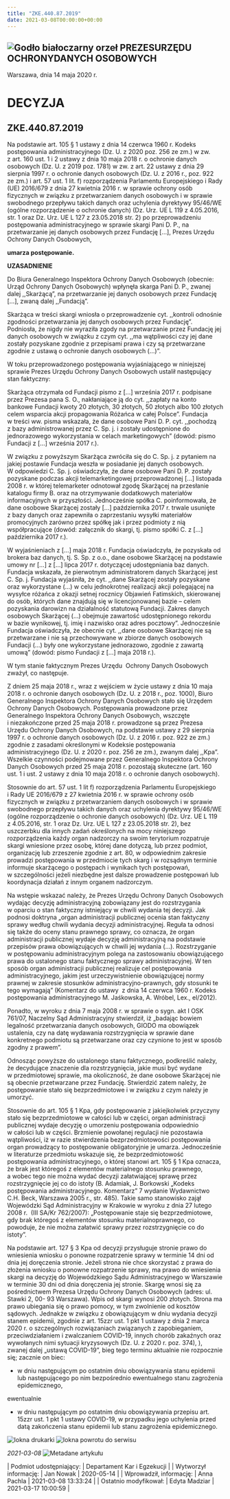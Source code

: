 ```yaml
---
title: "ZKE.440.87.2019"
date: 2021-03-08T00:00:00+00:00
---
```



![Godło białoczarny orzeł](/bundles/app/img/orzeł2.png)
PREZESURZĘDU OCHRONYDANYCH OSOBOWYCH
------------------------------------




 Warszawa, dnia 14
 maja
 2020 r.
 


 DECYZJA
=========


ZKE.440.87.2019
---------------


Na podstawie art. 105 § 1 ustawy z dnia 14 czerwca 1960 r. Kodeks postępowania administracyjnego (Dz. U. z 2020 poz. 256 ze zm.) w zw. z art. 160 ust. 1 i 2 ustawy z dnia 10 maja 2018 r. o ochronie danych osobowych (Dz. U. z 2019 poz. 1781) w zw. z art. 22 ustawy z dnia 29 sierpnia 1997 r. o ochronie danych osobowych (Dz. U. z 2016 r., poz. 922 ze zm.) i art. 57 ust. 1 lit. f) rozporządzenia Parlamentu Europejskiego i Rady (UE) 2016/679 z dnia 27 kwietnia 2016 r. w sprawie ochrony osób fizycznych w związku z przetwarzaniem danych osobowych i w sprawie swobodnego przepływu takich danych oraz uchylenia dyrektywy 95/46/WE (ogólne rozporządzenie o ochronie danych) (Dz. Urz. UE L 119 z 4.05.2016, str. 1 oraz Dz. Urz. UE L 127 z 23.05.2018 str. 2) po przeprowadzeniu postępowania administracyjnego w sprawie skargi Pani D. P., na przetwarzanie jej danych osobowych przez Fundację […], Prezes Urzędu Ochrony Danych Osobowych,


**umarza postępowanie.**


**UZASADNIENIE**


Do Biura Generalnego Inspektora Ochrony Danych Osobowych (obecnie: Urząd Ochrony Danych Osobowych) wpłynęła skarga Pani D. P., zwanej dalej ,,Skarżącą”, na przetwarzanie jej danych osobowych przez Fundację […], zwaną dalej ,,Fundacją”. 


Skarżąca w treści skargi wniosła o przeprowadzenie cyt. ,,kontroli odnośnie zgodności przetwarzania jej danych osobowych przez Fundację”. Podniosła, że nigdy nie wyraziła zgody na przetwarzanie przez Fundację jej danych osobowych w związku z czym cyt. ,,ma wątpliwości czy jej dane zostały pozyskane zgodnie z przepisami prawa i czy są przetwarzane zgodnie z ustawą o ochronie danych osobowych (…)”.


W toku przeprowadzonego postępowania wyjaśniającego w niniejszej sprawie Prezes Urzędu Ochrony Danych Osobowych ustalił następujący stan faktyczny:


Skarżąca otrzymała od Fundacji pismo z […] września 2017 r. podpisane przez Prezesa pana S. O., nakłaniające ją do cyt. ,,zapłaty na konto bankowe Fundacji kwoty 20 złotych, 30 złotych, 50 złotych albo 100 złotych celem wsparcia akcji propagowania Różańca w całej Polsce”. Fundacja w treści ww. pisma wskazała, że dane osobowe Pani D. P. cyt. ,,pochodzą z bazy administrowanej przez C. Sp. j. i zostały udostępnione do jednorazowego wykorzystania w celach marketingowych” (dowód: pismo Fundacji z […] września 2017 r.).


W związku z powyższym Skarżąca zwróciła się do C. Sp. j. z pytaniem na jakiej postawie Fundacja weszła w posiadanie jej danych osobowych. W odpowiedzi C. Sp. j. oświadczyła, że dane osobowe Pani D. P. zostały pozyskane podczas akcji telemarketingowej przeprowadzonej […] listopada 2008 r. w której telemarketer odnotował zgodę Skarżącej na przesłanie katalogu firmy B. oraz na otrzymywanie dodatkowych materiałów informacyjnych w przyszłości. Jednocześnie spółka C. poinformowała, że dane osobowe Skarżącej zostały […] października 2017 r. trwale usunięte z bazy danych oraz zapewniła o zaprzestaniu wysyłki materiałów promocyjnych zarówno przez spółkę jak i przez podmioty z nią współpracujące (dowód: załącznik do skargi, tj. pismo spółki C. z […] października 2017 r.).


W wyjaśnieniach z […] maja 2018 r. Fundacja oświadczyła, że pozyskała od brokera baz danych, tj. S. Sp. z o.o., dane osobowe Skarżącej na podstawie umowy nr […] z […] lipca 2017 r. dotyczącej udostępniania baz danych. Fundacja wskazała, że pierwotnym administratorem danych Skarżącej jest C. Sp. j. Fundacja wyjaśniła, że cyt. ,,dane Skarżącej zostały pozyskane oraz wykorzystane (…) w celu jednokrotnej realizacji akcji polegającej na wysyłce różańca z okazji setnej rocznicy Objawień Fatimskich, skierowanej do osób, których dane znajdują się w licencjonowanej bazie – celem pozyskania darowizn na działalność statutową Fundacji. Zakres danych osobowych Skarżącej (…) obejmuje zawartość udostępnionego rekordu w bazie wynikowej, tj. imię i nazwisko oraz adres pocztowy”. Jednocześnie Fundacja oświadczyła, że obecnie cyt. ,,dane osobowe Skarżącej nie są przetwarzane i nie są przechowywane w zbiorze danych osobowych Fundacji (…) były one wykorzystane jednorazowo, zgodnie z zawartą umową” (dowód: pismo Fundacji z […] maja 2018 r.).


W tym stanie faktycznym Prezes Urzędu  Ochrony Danych Osobowych zważył, co następuje.


Z dniem 25 maja 2018 r., wraz z wejściem w życie ustawy z dnia 10 maja 2018 r. o ochronie danych osobowych (Dz. U. z 2018 r., poz. 1000), Biuro Generalnego Inspektora Ochrony Danych Osobowych stało się Urzędem Ochrony Danych Osobowych. Postępowania prowadzone przez Generalnego Inspektora Ochrony Danych Osobowych, wszczęte i niezakończone przed 25 maja 2018 r. prowadzone są przez Prezesa Urzędu Ochrony Danych Osobowych, na podstawie ustawy z 29 sierpnia 1997 r. o ochronie danych osobowych (Dz. U. z 2016 r. poz. 922 ze zm.) zgodnie z zasadami określonymi w Kodeksie postępowania administracyjnego (Dz. U. z 2020 r. poz. 256 ze zm.), zwanym dalej ,,Kpa”. Wszelkie czynności podejmowane przez Generalnego Inspektora Ochrony Danych Osobowych przed 25 maja 2018 r. pozostają skuteczne (art. 160 ust. 1 i ust. 2 ustawy z dnia 10 maja 2018 r. o ochronie danych osobowych).


Stosownie do art. 57 ust. 1 lit f) rozporządzenia Parlamentu Europejskiego i Rady UE 2016/679 z 27 kwietnia 2016 r. w sprawie ochrony osób fizycznych w związku z przetwarzaniem danych osobowych i w sprawie swobodnego przepływu takich danych oraz uchylenia dyrektywy 95/46/WE (ogólne rozporządzenie o ochronie danych osobowych) (Dz. Urz. UE L 119 z 4.05.2016, str. 1 oraz Dz. Urz. UE L 127 z 23.05.2018 str. 2), bez uszczerbku dla innych zadań określonych na mocy niniejszego rozporządzenia każdy organ nadzorczy na swoim terytorium rozpatruje skargi wniesione przez osobę, której dane dotyczą, lub przez podmiot, organizację lub zrzeszenie zgodnie z art. 80, w odpowiednim zakresie prowadzi postępowania w przedmiocie tych skarg i w rozsądnym terminie informuje skarżącego o postępach i wynikach tych postępowań, w szczególności jeżeli niezbędne jest dalsze prowadzenie postępowań lub koordynacja działań z innym organem nadzorczym.


Na wstępie wskazać należy, że Prezes Urzędu Ochrony Danych Osobowych wydając decyzję administracyjną zobowiązany jest do rozstrzygania w oparciu o stan faktyczny istniejący w chwili wydania tej decyzji. Jak podnosi doktryna „organ administracji publicznej ocenia stan faktyczny sprawy według chwili wydania decyzji administracyjnej. Reguła ta odnosi się także do oceny stanu prawnego sprawy, co oznacza, że organ administracji publicznej wydaje decyzję administracyjną na podstawie przepisów prawa obowiązujących w chwili jej wydania (…). Rozstrzyganie w postępowaniu administracyjnym polega na zastosowaniu obowiązującego prawa do ustalonego stanu faktycznego sprawy administracyjnej. W ten sposób organ administracji publicznej realizuje cel postępowania administracyjnego, jakim jest urzeczywistnienie obowiązującej normy prawnej w zakresie stosunków administracyjno-prawnych, gdy stosunki te tego wymagają” (Komentarz do ustawy  z dnia 14 czerwca 1960 r. Kodeks postępowania administracyjnego M. Jaśkowska, A. Wróbel, Lex., el/2012).


Ponadto, w wyroku z dnia 7 maja 2008 r. w sprawie o sygn. akt I OSK 761/07, Naczelny Sąd Administracyjny stwierdził, iż „badając bowiem legalność przetwarzania danych osobowych, GIODO ma obowiązek ustalenia, czy na datę wydawania rozstrzygnięcia w sprawie dane konkretnego podmiotu są przetwarzane oraz czy czynione to jest w sposób zgodny z prawem”.


Odnosząc powyższe do ustalonego stanu faktycznego, podkreślić należy, że decydujące znaczenie dla rozstrzygnięcia, jakie musi być wydane w przedmiotowej sprawie, ma okoliczność, że dane osobowe Skarżącej nie są obecnie przetwarzane przez Fundację. Stwierdzić zatem należy, że postępowanie stało się bezprzedmiotowe i w związku z czym należy je umorzyć.


Stosownie do art. 105 § 1 Kpa, gdy postępowanie z jakiejkolwiek przyczyny stało się bezprzedmiotowe w całości lub w części, organ administracji publicznej wydaje decyzję o umorzeniu postępowania odpowiednio w całości lub w części. Brzmienie powołanej regulacji nie pozostawia wątpliwości, iż w razie stwierdzenia bezprzedmiotowości postępowania organ prowadzący to postępowanie obligatoryjnie je umarza. Jednocześnie w literaturze przedmiotu wskazuje się, że bezprzedmiotowość postępowania administracyjnego, o której stanowi art. 105 § 1 Kpa oznacza, że brak jest któregoś z elementów materialnego stosunku prawnego, a wobec tego nie można wydać decyzji załatwiającej sprawę przez rozstrzygnięcie jej co do istoty (B. Adamiak, J. Borkowski „Kodeks postępowania administracyjnego. Komentarz” 7 wydanie Wydawnictwo C.H. Beck, Warszawa 2005 r., str. 485). Takie samo stanowisko zajął Wojewódzki Sąd Administracyjny w Krakowie w wyroku z dnia 27 lutego 2008 r.  (III SA/Kr 762/2007): „Postępowanie staje się bezprzedmiotowe, gdy brak któregoś z elementów stosunku materialnoprawnego, co powoduje, że nie można załatwić sprawy przez rozstrzygnięcie co do istoty”.


Na podstawie art. 127 § 3 Kpa od decyzji przysługuje stronie prawo do wniesienia wniosku o ponowne rozpatrzenie sprawy w terminie 14 dni od dnia jej doręczenia stronie. Jeżeli strona nie chce skorzystać z prawa do złożenia wniosku o ponowne rozpatrzenie sprawy, ma prawo do wniesienia skargi na decyzję do Wojewódzkiego Sądu Administracyjnego w Warszawie w terminie 30 dni od dnia doręczenia jej stronie. Skargę wnosi się za pośrednictwem Prezesa Urzędu Ochrony Danych Osobowych (adres: ul. Stawki 2, 00- 93 Warszawa). Wpis od skargi wynosi 200 złotych. Strona ma prawo ubiegania się o prawo pomocy, w tym zwolnienie od kosztów sądowych. Jednakże w związku z obowiązującym w dniu wydania decyzji stanem epidemii, zgodnie z art. 15zzr ust. 1 pkt 1 ustawy z dnia 2 marca 2020 r. o szczególnych rozwiązaniach związanych z zapobieganiem, przeciwdziałaniem i zwalczaniem COVID-19, innych chorób zakaźnych oraz wywołanych nimi sytuacji kryzysowych (Dz. U. z 2020 r. poz. 374), ), zwanej dalej „ustawą COVID-19”, bieg tego terminu aktualnie nie rozpocznie się; zacznie on biec:


- w dniu następującym po ostatnim dniu obowiązywania stanu epidemii lub następującego po nim bezpośrednio ewentualnego stanu zagrożenia epidemicznego,


ewentualnie


- w dniu następującym po ostatnim dniu obowiązywania przepisu art. 15zzr ust. 1 pkt 1 ustawy COVID-19, w przypadku jego uchylenia przed datą zakończenia stanu epidemii lub stanu zagrożenia epidemicznego.



![Iokna drukarki](/bundles/app/img/ico/print.svg "Kliknij aby zobaczyć wersję do wydruku.")
![Iokna powrotu do serwisu](/bundles/app/img/ico/back.svg "Kliknij aby wrócić do normalnej wersji serwisu.")


*2021-03-08*
![Metadane artykułu](/bundles/app/img/metadane-s3.png "Metadane artykułu")




| Podmiot udostępniający: | Departament Kar i Egzekucji |
| Wytworzył informację: | Jan Nowak | 2020-05-14 |
| Wprowadził‚ informację: | Anna Pachla | 2021-03-08 13:33:24 |
| Ostatnio modyfikował: | Edyta Madziar | 2021-03-17 10:00:59 |


